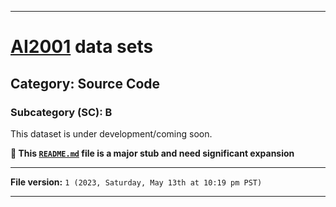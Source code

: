 
***

# [AI2001](https://github.com/seanpm2001/AI2001/) data sets

## Category: Source Code

### Subcategory (SC): B

This dataset is under development/coming soon.

**🌱️ This [`README.md`](/README.md) file is a major stub and need significant expansion**

***

**File version:** `1 (2023, Saturday, May 13th at 10:19 pm PST)`

***
